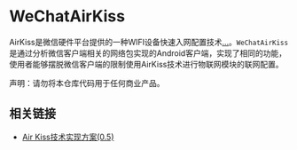 # WeChatAirKiss

AirKiss是微信硬件平台提供的一种WIFI设备快速入网配置技术[...](http://iot.weixin.qq.com/document-7_1.html)。`WeChatAirKiss`是通过分析微信客户端相关的网络包实现的Android客户端，实现了相同的功能，使用者能够摆脱微信客户端的限制使用AirKiss技术进行物联网模块的联网配置。

声明：请勿将本仓库代码用于任何商业产品。

## 相关链接

* [Air Kiss技术实现方案(0.5)](http://wenku.baidu.com/view/a5d51c18561252d380eb6eab.html)
